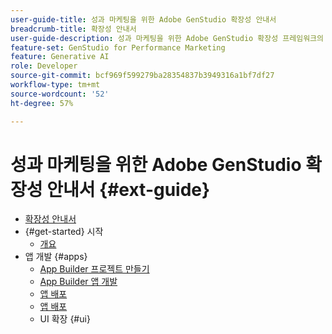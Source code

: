 ```yaml
---
user-guide-title: 성과 마케팅을 위한 Adobe GenStudio 확장성 안내서
breadcrumb-title: 확장성 안내서
user-guide-description: 성과 마케팅을 위한 Adobe GenStudio 확장성 프레임워크의 기능을 살펴봅니다.
feature-set: GenStudio for Performance Marketing
feature: Generative AI
role: Developer
source-git-commit: bcf969f599279ba28354837b3949316a1bf7df27
workflow-type: tm+mt
source-wordcount: '52'
ht-degree: 57%

---
```



# 성과 마케팅을 위한 Adobe GenStudio 확장성 안내서 {#ext-guide}

+ [확장성 안내서](home.md)
+ {#get-started} 시작
   + [개요](overview.md)
+ 앱 개발 {#apps}
   + [App Builder 프로젝트 만들기](create-project.md)
   + [App Builder 앱 개발](create-app.md)
   + [앱 배포](deploy-app.md)
   + [앱 배포](distribute-app.md)
   + UI 확장 {#ui}
